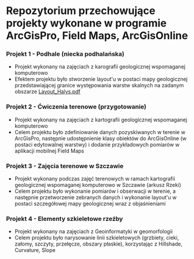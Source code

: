 # Repozytorium przechowujące projekty wykonane w programie ArcGisPro, Field Maps, ArcGisOnline
### Projekt 1 - Podhale (niecka podhalańska)
- Projekt wykonany na zajęciach z karografii geologicznej wspomaganej komputerowo
- Efektem projektu było stworzenie layout'u w postaci mapy geologicznej przedstawiającej granice występowania warstw skalnych na zadanym obszarze
[Layout_Halys.pdf](https://github.com/filiphalys02/ArcGisPro-Projects/files/11888009/Layout_Halys.pdf)

### Projekt 2 - Ćwiczenia terenowe (przygotowanie) 
- Projekt wykonany na zajęciach z kartografii geologicznej wspomaganej komputerowo
- Celem projektu było zdefiniowanie danych pozyskiwanych w terenie w ArcGisPro, następnie udostępnienie klasy obiektów do ArcGisOnline (w postaci 
  edytowalnej warstwy) i dodanie przykładowych pomiarów w aplikacji mobilnej Field Maps

### Projekt 3 - Zajęcia terenowe w Szczawie
- Projekt wykonany podczas zajęć terenowych w ramach kartografii geologicznej wspomaganej komputerowo w Szczawie (arkusz Rzeki)
- Celem projektu było wykonanie pomiarów i obserwacji w terenie, a następnie przetworzenie zebranych danych i wykonanie layout'u w postaci 
  szczegółowej mapy geologicznej wraz z objaśnieniami

### Projekt 4 - Elementy szkieletowe rzeźby
- Projekt wykonany na zajęciach z Geoinformatyki w geomorfologii
- Celem projektu było narysowanie linii szkieletowych (grzbiety, cieki, załomy, szczyty, przełęcze, obszary płaskie), korzystając z Hillshade, Curvature, Slope
